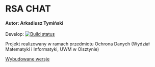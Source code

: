 # RSA CHAT
#### Autor: Arkadiusz Tymiński

Develop: [![Build status](https://ci.appveyor.com/api/projects/status/njfulr9cdqhyffmd/branch/develop?svg=true)](https://ci.appveyor.com/project/gevlee/rsachat/branch/develop)

Projekt realizowany w ramach przedmiotu Ochrona Danych (Wydział Matematyki i Informatyki, UWM w Olsztynie)

[Wybudowane wersje](http://orfi.uwm.edu.pl/~s112035/rsa_chat/)
